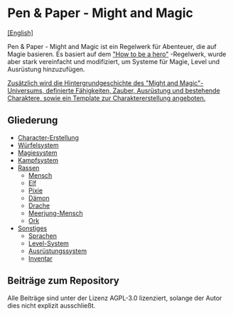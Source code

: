# Pen & Paper - Might and Magic
[\[English\]](README.md)

Pen & Paper - Might and Magic ist ein Regelwerk für Abenteuer, die auf Magie basieren.
Es basiert auf dem ["How to be a hero"](https://howtobeahero.de/index.php?title=Hauptseite) -Regelwerk, 
wurde aber stark vereinfacht und modifiziert, um Systeme für Magie, Level und Ausrüstung hinzuzufügen.

[Zusätzlich wird die Hintergrundgeschichte des "Might and Magic"-Universums, definierte Fähigkeiten, Zauber, 
Ausrüstung und bestehende Charaktere, sowie ein Template zur Charaktererstellung angeboten.](https://docs.google.com/spreadsheets/d/1vlGbauQldnZ9hNkznQclgl-a3T1Ws5faECuhnaYWpCw/edit#gid=0)

## Gliederung
* [Character-Erstellung](character_creation/de.md)
* [Würfelsystem](dice_system/de.md)
* [Magiesystem](magic_system/de.md)
* [Kampfsystem](combat_system/de.md)
* [Rassen](races/de.md)
    * [Mensch](races/human/de.md)
    * [Elf](races/elf/de.md)
    * [Pixie](races/pixie/de.md)
    * [Dämon](races/demon/de.md)
    * [Drache](races/dragon/de.md)
    * [Meerjung-Mensch](races/mermaid/de.md)
    * [Ork](races/orc/de.md)
* [Sonstiges](misc/de.md)
    * [Sprachen](misc/languages/de.md)
    * [Level-System](misc/level_system/de.md)
    * [Ausrüstungssystem](misc/level_system/de.md)
    * [Inventar](misc/inventory/de.md)

## Beiträge zum Repository
Alle Beiträge sind unter der Lizenz AGPL-3.0 lizenziert, solange der Autor dies nicht explizit ausschließt.